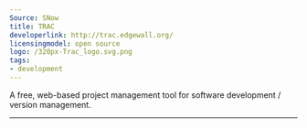 ```yaml
---
Source: SNow
title: TRAC
developerlink: http://trac.edgewall.org/
licensingmodel: open source
logo: /320px-Trac_logo.svg.png
tags:
- development
---
```

A free, web-based project management tool for software development / version management.

---
